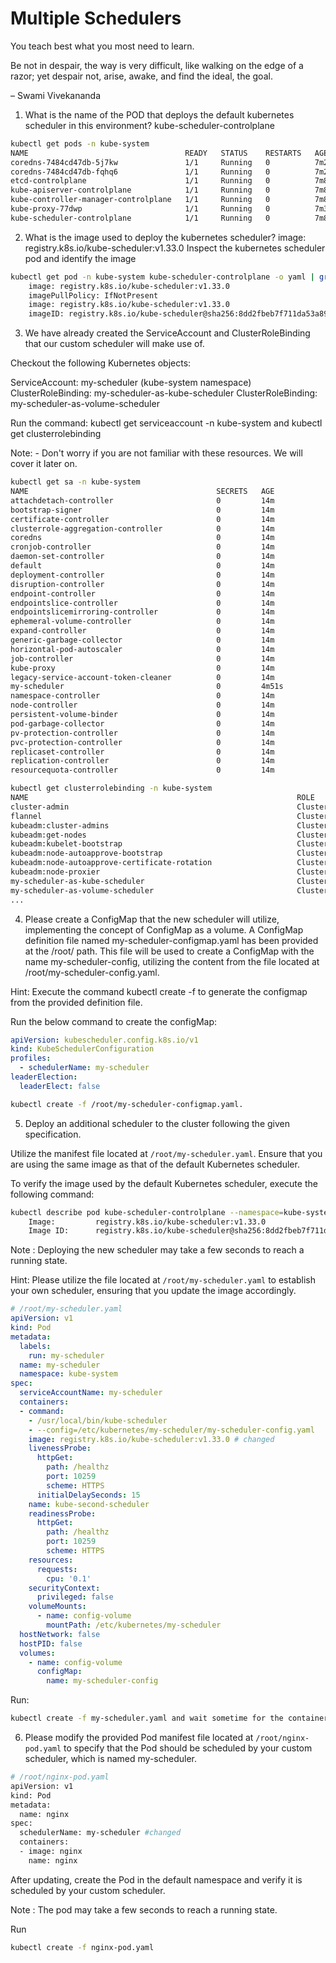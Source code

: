 # Multiple Schedulers

You teach best what you most need to learn.

Be not in despair, the way is very difficult, like walking on the edge of a razor; yet despair not, arise, awake, and find the ideal, the goal.

– Swami Vivekananda


1. What is the name of the POD that deploys the default kubernetes scheduler in this environment?
kube-scheduler-controlplane

```bash
kubectl get pods -n kube-system
NAME                                   READY   STATUS    RESTARTS   AGE
coredns-7484cd47db-5j7kw               1/1     Running   0          7m2s
coredns-7484cd47db-fqhq6               1/1     Running   0          7m2s
etcd-controlplane                      1/1     Running   0          7m8s
kube-apiserver-controlplane            1/1     Running   0          7m8s
kube-controller-manager-controlplane   1/1     Running   0          7m8s
kube-proxy-77dwp                       1/1     Running   0          7m3s
kube-scheduler-controlplane            1/1     Running   0          7m8s
```

2. What is the image used to deploy the kubernetes scheduler?
image: registry.k8s.io/kube-scheduler:v1.33.0
Inspect the kubernetes scheduler pod and identify the image

```bash
kubectl get pod -n kube-system kube-scheduler-controlplane -o yaml | grep -i image
    image: registry.k8s.io/kube-scheduler:v1.33.0
    imagePullPolicy: IfNotPresent
    image: registry.k8s.io/kube-scheduler:v1.33.0
    imageID: registry.k8s.io/kube-scheduler@sha256:8dd2fbeb7f711da53a89ded239e54133f34110d98de887a39a9021e651b51f1f

```
3. We have already created the ServiceAccount and ClusterRoleBinding that our custom scheduler will make use of.

Checkout the following Kubernetes objects:

ServiceAccount: my-scheduler (kube-system namespace)
ClusterRoleBinding: my-scheduler-as-kube-scheduler
ClusterRoleBinding: my-scheduler-as-volume-scheduler


Run the command: kubectl get serviceaccount -n kube-system and kubectl get clusterrolebinding


Note: - Don't worry if you are not familiar with these resources. We will cover it later on.


```bash
kubectl get sa -n kube-system
NAME                                          SECRETS   AGE
attachdetach-controller                       0         14m
bootstrap-signer                              0         14m
certificate-controller                        0         14m
clusterrole-aggregation-controller            0         14m
coredns                                       0         14m
cronjob-controller                            0         14m
daemon-set-controller                         0         14m
default                                       0         14m
deployment-controller                         0         14m
disruption-controller                         0         14m
endpoint-controller                           0         14m
endpointslice-controller                      0         14m
endpointslicemirroring-controller             0         14m
ephemeral-volume-controller                   0         14m
expand-controller                             0         14m
generic-garbage-collector                     0         14m
horizontal-pod-autoscaler                     0         14m
job-controller                                0         14m
kube-proxy                                    0         14m
legacy-service-account-token-cleaner          0         14m
my-scheduler                                  0         4m51s
namespace-controller                          0         14m
node-controller                               0         14m
persistent-volume-binder                      0         14m
pod-garbage-collector                         0         14m
pv-protection-controller                      0         14m
pvc-protection-controller                     0         14m
replicaset-controller                         0         14m
replication-controller                        0         14m
resourcequota-controller                      0         14m
```

```bash
kubectl get clusterrolebinding -n kube-system
NAME                                                            ROLE                                                                               AGE
cluster-admin                                                   ClusterRole/cluster-admin                                                          15m
flannel                                                         ClusterRole/flannel                                                                15m
kubeadm:cluster-admins                                          ClusterRole/cluster-admin                                                          15m
kubeadm:get-nodes                                               ClusterRole/kubeadm:get-nodes                                                      15m
kubeadm:kubelet-bootstrap                                       ClusterRole/system:node-bootstrapper                                               15m
kubeadm:node-autoapprove-bootstrap                              ClusterRole/system:certificates.k8s.io:certificatesigningrequests:nodeclient       15m
kubeadm:node-autoapprove-certificate-rotation                   ClusterRole/system:certificates.k8s.io:certificatesigningrequests:selfnodeclient   15m
kubeadm:node-proxier                                            ClusterRole/system:node-proxier                                                    15m
my-scheduler-as-kube-scheduler                                  ClusterRole/system:kube-scheduler                                                  5m25s
my-scheduler-as-volume-scheduler                                ClusterRole/system:volume-scheduler                                                5m25s
...
```

4. Please create a ConfigMap that the new scheduler will utilize, implementing the concept of ConfigMap as a volume.
A ConfigMap definition file named my-scheduler-configmap.yaml has been provided at the /root/ path. This file will be used to create a ConfigMap with the name my-scheduler-config, utilizing the content from the file located at /root/my-scheduler-config.yaml.

Hint:
Execute the command kubectl create -f to generate the configmap from the provided definition file.

Run the below command to create the configMap:

```yaml
apiVersion: kubescheduler.config.k8s.io/v1
kind: KubeSchedulerConfiguration
profiles:
  - schedulerName: my-scheduler
leaderElection:
  leaderElect: false
```

```bash
kubectl create -f /root/my-scheduler-configmap.yaml.
```

5. Deploy an additional scheduler to the cluster following the given specification.

Utilize the manifest file located at ``` /root/my-scheduler.yaml ```. Ensure that you are using the same image as that of the default Kubernetes scheduler.

To verify the image used by the default Kubernetes scheduler, execute the following command:

```bash
kubectl describe pod kube-scheduler-controlplane --namespace=kube-system | grep -i image
    Image:         registry.k8s.io/kube-scheduler:v1.33.0
    Image ID:      registry.k8s.io/kube-scheduler@sha256:8dd2fbeb7f711da53a89ded239e54133f34110d98de887a39a9021e651b51f1f
```

Note : Deploying the new scheduler may take a few seconds to reach a running state.

Hint:
Please utilize the file located at ``` /root/my-scheduler.yaml ``` to establish your own scheduler, ensuring that you update the image accordingly.

```yaml
# /root/my-scheduler.yaml
apiVersion: v1
kind: Pod
metadata:
  labels:
    run: my-scheduler
  name: my-scheduler
  namespace: kube-system
spec:
  serviceAccountName: my-scheduler
  containers:
  - command:
    - /usr/local/bin/kube-scheduler
    - --config=/etc/kubernetes/my-scheduler/my-scheduler-config.yaml
    image: registry.k8s.io/kube-scheduler:v1.33.0 # changed
    livenessProbe:
      httpGet:
        path: /healthz
        port: 10259
        scheme: HTTPS
      initialDelaySeconds: 15
    name: kube-second-scheduler
    readinessProbe:
      httpGet:
        path: /healthz
        port: 10259
        scheme: HTTPS
    resources:
      requests:
        cpu: '0.1'
    securityContext:
      privileged: false
    volumeMounts:
      - name: config-volume
        mountPath: /etc/kubernetes/my-scheduler
  hostNetwork: false
  hostPID: false
  volumes:
    - name: config-volume
      configMap:
        name: my-scheduler-config
```

Run:

```bash 
kubectl create -f my-scheduler.yaml and wait sometime for the container to be in running state.
```

6. Please modify the provided Pod manifest file located at ``` /root/nginx-pod.yaml ``` to specify that the Pod should be scheduled by your custom scheduler, which is named my-scheduler.

```bash
# /root/nginx-pod.yaml
apiVersion: v1 
kind: Pod 
metadata:
  name: nginx 
spec:
  schedulerName: my-scheduler #changed
  containers:
  - image: nginx
    name: nginx
```

After updating, create the Pod in the default namespace and verify it is scheduled by your custom scheduler.

Note : The pod may take a few seconds to reach a running state.

Run

```bash
kubectl create -f nginx-pod.yaml
```